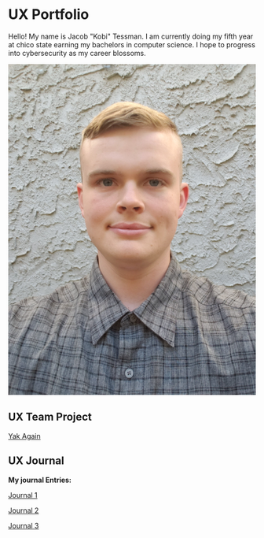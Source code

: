 # UX Portfolio


Hello! My name is Jacob "Kobi" Tessman. I am currently doing my fifth year at chico state earning my bachelors in computer science. I hope to progress into cybersecurity as my career blossoms. 

![Me](assets/rename.png)

## UX Team Project


[Yak Again](https://usabilityengineering.github.io/Yak-again/)


## UX Journal

**My journal Entries:**

[Journal 1](UX_Journal1/Journal1.md)

[Journal 2](journal2/journal2.md)

[Journal 3](UXjournal3/journal3.md)
